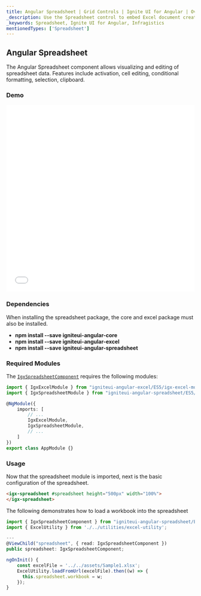 ```yaml
---
title: Angular Spreadsheet | Grid Controls | Ignite UI for Angular | Overview | Infragistics |
_description: Use the Spreadsheet control to embed Excel document creation and editing experiences right into your application.
_keywords: Spreadsheet, Ignite UI for Angular, Infragistics
mentionedTypes: ['Spreadsheet']
---
```


## Angular Spreadsheet

The Angular Spreadsheet component allows visualizing and editing of spreadsheet data. Features include activation, cell editing, conditional formatting, selection, clipboard.

### Demo

<div class="sample-container loading" style="height: 500px">
    <iframe id="spreadsheet-overview-sample-iframe" src='{environment:demosBaseUrl}/spreadsheet/spreadsheet-overview' width="100%" height="100%" seamless frameBorder="0" onload="onXPlatSampleIframeContentLoaded(this);"></iframe>
</div>

<div class="divider--half"></div>

### Dependencies

When installing the spreadsheet package, the core and excel package must also be installed.

-   **npm install --save igniteui-angular-core**
-   **npm install --save igniteui-angular-excel**
-   **npm install --save igniteui-angular-spreadsheet**

### Required Modules

The [`IgxSpreadsheetComponent`](/angular-apis/typescript/latest/classes/igxspreadsheetcomponent.html) requires the following modules:

```ts
import { IgxExcelModule } from "igniteui-angular-excel/ES5/igx-excel-module";
import { IgxSpreadsheetModule } from "igniteui-angular-spreadsheet/ES5/igx-spreadsheet-module";

@NgModule({
    imports: [
        // ...
        IgxExcelModule,
        IgxSpreadsheetModule,
        // ...
    ]
})
export class AppModule {}
```

<div class="divider--half"></div>

### Usage

Now that the spreadsheet module is imported, next is the basic configuration of the spreadsheet.

```html
<igx-spreadsheet #spreadsheet height="500px" width="100%">
</igx-spreadsheet>
```

The following demonstrates how to load a workbook into the spreadsheet

```ts
import { IgxSpreadsheetComponent } from "igniteui-angular-spreadsheet/ES5/igx-spreadsheet-component";
import { ExcelUtility } from './../utilities/excel-utility';

---
@ViewChild("spreadsheet", { read: IgxSpreadsheetComponent })
public spreadsheet: IgxSpreadsheetComponent;

ngOnInit() {
    const excelFile = '../../assets/Sample1.xlsx';
    ExcelUtility.loadFromUrl(excelFile).then((w) => {
      this.spreadsheet.workbook = w;
    });
}
```
